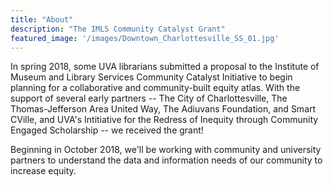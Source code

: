 ```yaml
---
title: "About"
description: "The IMLS Community Catalyst Grant"
featured_image: '/images/Downtown_Charlottesville_SS_01.jpg'
---
```


In spring 2018, some UVA librarians submitted a proposal to the Institute of Museum and Library Services Community Catalyst Initiative to begin planning for a collaborative and community-built equity atlas. With the support of several early partners -- The City of Charlottesville, The Thomas-Jefferson Area United Way, The Adiuvans Foundation, and Smart CVille, and UVA's Intitiative for the Redress of Inequity through Community Engaged Scholarship -- we received the grant!

Beginning in October 2018, we'll be working with community and university partners to understand the data and information needs of our community to increase equity.
